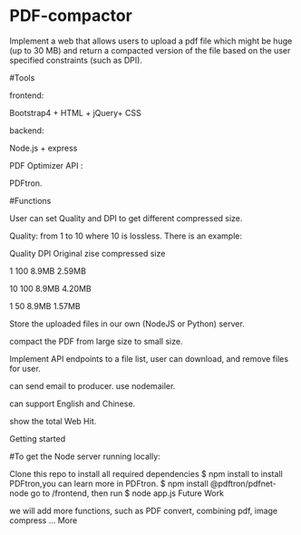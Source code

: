 # PDF-compactor
Implement a web that allows users to upload a pdf file which might be huge (up to 30 MB) and return a compacted version of the file based on the user specified constraints (such as DPI).

#Tools

frontend: 

Bootstrap4 + HTML + jQuery+ CSS

backend: 

Node.js + express

PDF Optimizer API : 

PDFtron.

#Functions

User can set Quality and DPI to get different compressed size.

Quality: from 1 to 10 where 10 is lossless. There is an example:

Quality	DPI	Original zise	compressed size

1	  100	 8.9MB	 2.59MB

10	100	 8.9MB	 4.20MB

1	  50	 8.9MB	 1.57MB


Store the uploaded files in our own (NodeJS or Python) server.

compact the PDF from large size to small size.

Implement API endpoints to a file list, user can download, and remove files for user.

can send email to producer. use nodemailer.

can support English and Chinese.

show the total Web Hit.

Getting started

#To get the Node server running locally:


Clone this repo
to install all required dependencies
$ npm install
to install PDFtron,you can learn more in PDFtron.
$ npm install @pdftron/pdfnet-node
go to /frontend, then run
$ node app.js
Future Work

we will add more functions, such as PDF convert, combining pdf, image compress ...
More  

